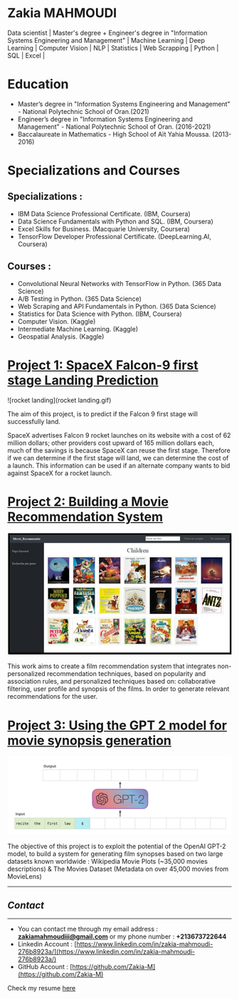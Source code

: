 # Zakia MAHMOUDI
Data scientist | Master's degree + Engineer's degree in "Information Systems Engineering and Management" | Machine Learning | Deep Learning | Computer Vision | NLP | Statistics | Web Scrapping | Python | SQL | Excel |

# Education
* Master’s degree in "Information Systems Engineering and Management" - National Polytechnic School of Oran.(2021)
* Engineer’s degree in "Information Systems Engineering and Management" - National Polytechnic School of Oran. (2016-2021)
* Baccalaureate in Mathematics - High School of Aït Yahia Moussa. (2013-2016)

# Specializations and Courses
## Specializations :
*	IBM Data Science Professional Certificate. (IBM, Coursera)
*	Data Science Fundamentals with Python and SQL. (IBM, Coursera)
*	Excel Skills for Business. (Macquarie University, Coursera)
*	TensorFlow Developer Professional Certificate. (DeepLearning.AI, Coursera)


## Courses :
* Convolutional Neural Networks with TensorFlow in Python. (365 Data Science)
*	A/B Testing in Python. (365 Data Science)
*	Web Scraping and API Fundamentals in Python. (365 Data Science)
*	Statistics for Data Science with Python. (IBM, Coursera)
*	Computer Vision. (Kaggle)
*	Intermediate Machine Learning. (Kaggle)
*	Geospatial Analysis. (Kaggle)


# [Project 1: SpaceX Falcon-9 first stage Landing Prediction](https://github.com/Zakia-M/SpaceX-Falcon-9-first-stage-Landing-Prediction)
![rocket landing](rocket landing.gif)

The aim of this project, is to predict if the Falcon 9 first stage will successfully land.

SpaceX advertises Falcon 9 rocket launches on its website with a cost of 62 million dollars; other providers cost upward of 165 million dollars each, much of the savings is because SpaceX can reuse the first stage. Therefore if we can determine if the first stage will land, we can determine the cost of a launch. This information can be used if an alternate company wants to bid against SpaceX for a rocket launch.


# [Project 2: Building a Movie Recommendation System](https://github.com/Zakia-M/Building-a-Movie-Recommendation-System)
![recommandation screenshot](1.JPG)

This work aims to create a film recommendation system that integrates non-personalized recommendation techniques, based on popularity and association rules, and personalized techniques based on: collaborative filtering, user profile and synopsis of the films. In order to generate relevant recommendations for the user.


# [Project 3: Using the GPT 2 model for movie synopsis generation](https://github.com/Zakia-M/Using-the-GPT-2-model-for-movie-synopsis-generation)
![gpt-generation](gpt-generation.gif)

The objective of this project is to exploit the potential of the OpenAI GPT-2 model, to build a system for generating film synopses based on two large datasets known worldwide : Wikipedia Movie Plots (~35,000 movies descriptions) & The Movies Dataset (Metadata on over 45,000 movies from MovieLens)




*****
## *Contact*
-----
* You can contact me through my email address : **zakiamahmoudiii@gmail.com** or my phone number : **+213673722644**
* Linkedin Account : [https://www.linkedin.com/in/zakia-mahmoudi-276b8923a/](https://www.linkedin.com/in/zakia-mahmoudi-276b8923a/)
* GitHub Account : [https://github.com/Zakia-M](https://github.com/Zakia-M)

Check my resume [here](https://github.com/Zakia-M/Zakia-Portfolio/blob/main/Resume%20_%20Zakia%20Mahmoudi_f.pdf)
